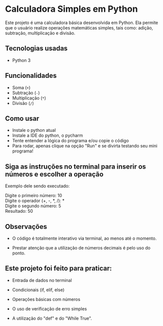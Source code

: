 # Calculadora Simples em Python

Este projeto é uma calculadora básica desenvolvida em Python. Ela permite que o usuário realize operações matemáticas simples, tais como: adição, subtração, multiplicação e divisão.

## Tecnologias usadas

- Python 3

## Funcionalidades

- Soma (`+`)
- Subtração (`-`)
- Multiplicação (`*`)
- Divisão (`/`)

## Como usar

- Instale o python atual
- Instale a IDE do python, o pycharm
- Tente entender a lógica do programa e/ou copie o código
- Para rodar, apenas clique na opção "Run" e se divirta testando seu mini programa!

## Siga as instruções no terminal para inserir os números e escolher a operação

Exemplo dele sendo executado:

Digite o primeiro número: 10  
Digite o operador (+, -, *, /): *  
Digite o segundo número: 5  
Resultado: 50

## Observações

- O código é totalmente interativo via terminal, ao menos até o momento.

- Prestar atenção que a utilização de números decimais é pelo uso do ponto.

## Este projeto foi feito para praticar:

- Entrada de dados no terminal

- Condicionais (if, elif, else)

- Operações básicas com números

- O uso de verificação de erro simples

- A utilização do "def" e do "While True".